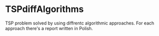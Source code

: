 # TSPdiffAlgorithms
TSP problem solved by using diffrentc algorithmic approaches. For each approach there's a report written in Polish.

